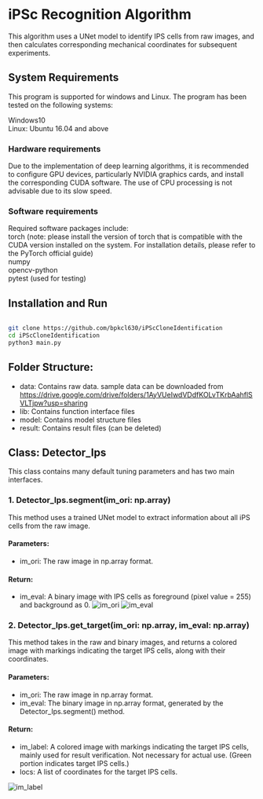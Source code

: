 # iPSc Recognition Algorithm

This algorithm uses a UNet model to identify IPS cells from raw images, and then calculates corresponding mechanical coordinates for subsequent experiments.

## System Requirements
This program is supported for windows and Linux. The program has been tested on the following systems:

Windows10  
Linux: Ubuntu 16.04 and above

### Hardware requirements
Due to the implementation of deep learning algorithms, it is recommended to configure GPU devices, particularly NVIDIA graphics cards, and install the corresponding CUDA software. The use of CPU processing is not advisable due to its slow speed.

### Software requirements
Required software packages include:  
torch (note: please install the version of torch that is compatible with the CUDA version installed on the system. For installation details, please refer to the PyTorch official guide)  
numpy  
opencv-python  
pytest (used for testing)

## Installation and Run
``` sh

git clone https://github.com/bpkcl630/iPScCloneIdentification
cd iPScCloneIdentification
python3 main.py
```

## Folder Structure:
- data: Contains raw data. sample data can be downloaded from https://drive.google.com/drive/folders/1AyVUeIwdVDdfKOLvTKrbAahflSVLTjpw?usp=sharing
- lib: Contains function interface files  
- model: Contains model structure files  
- result: Contains result files (can be deleted)

## Class: Detector_Ips
This class contains many default tuning parameters and has two main interfaces.

### 1. Detector_Ips.segment(im_ori: np.array)
This method uses a trained UNet model to extract information about all iPS cells from the raw image.

#### Parameters:
- im_ori: The raw image in np.array format.

#### Return:
- im_eval: A binary image with IPS cells as foreground (pixel value = 255) and background as 0.
![im_ori](./data/2022_11_26_13_55_34D17_ori.png)
![im_eval](./result/2022_11_26_13_55_34D17_eval.png)


### 2. Detector_Ips.get_target(im_ori: np.array, im_eval: np.array)
This method takes in the raw and binary images, and returns a colored image with markings indicating the target IPS cells, along with their coordinates.

#### Parameters:
- im_ori: The raw image in np.array format. 
- im_eval: The binary image in np.array format, generated by the Detector_Ips.segment() method.

#### Return:
- im_label: A colored image with markings indicating the target IPS cells, mainly used for result verification. Not necessary for actual use. (Green portion indicates target IPS cells.)
- locs: A list of coordinates for the target IPS cells.

![im_label](./result/2022_11_26_13_55_34D17_ori_targets.png)





